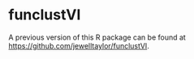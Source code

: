 # funclustVI
A previous version of this R package can be found at https://github.com/jewelltaylor/funclustVI.
